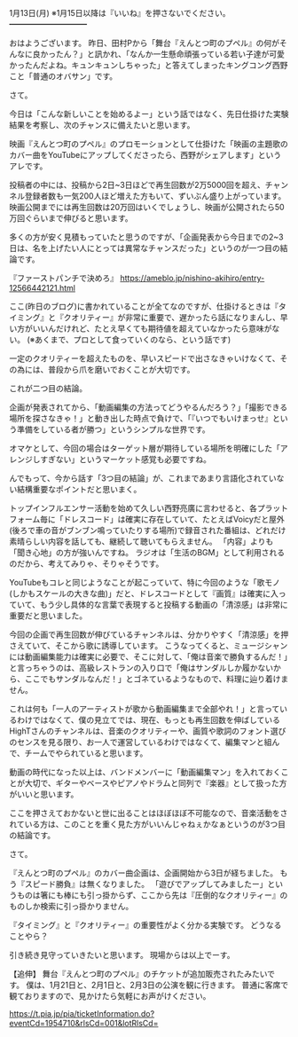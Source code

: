 1月13日(月) ※1月15日以降は『いいね』を押さないでください。
━━━━━━━━━━

おはようございます。
昨日、田村Pから「舞台『えんとつ町のプペル』の何がそんなに良かったん？」と訊かれ、「なんか一生懸命頑張っている若い子達が可愛かったんだよね。キュンキュンしちゃった」と答えてしまったキングコング西野こと「普通のオバサン」です。

さて。

今日は「こんな新しいことを始めるよー」という話ではなく、先日仕掛けた実験結果を考察し、次のチャンスに備えたいと思います。

映画『えんとつ町のプペル』のプロモーションとして仕掛けた「映画の主題歌のカバー曲をYouTubeにアップしてくださったら、西野がシェアします」というアレです。

投稿者の中には、投稿から2日~3日ほどで再生回数が2万5000回を超え、チャンネル登録者数も一気200人ほど増えた方もいて、ずいぶん盛り上がっています。
映画公開までには再生回数は20万回はいくでしょうし、映画が公開されたら50万回ぐらいまで伸びると思います。

多くの方が安く見積もっていたと思うのですが、「企画発表から今日までの2~3日は、名を上げたい人にとっては異常なチャンスだった」というのが一つ目の結論です。

『ファーストパンチで決めろ』
https://ameblo.jp/nishino-akihiro/entry-12566442121.html

ここ(昨日のブログ)に書かれていることが全てなのですが、仕掛けるときは『タイミング』と『クオリティー』が非常に重要で、遅かったら話になりまんし、早い方がいいんだけれど、たとえ早くても期待値を超えていなかったら意味がない。
(※あくまで、プロとして食っていくのなら、という話です)

一定のクオリティーを超えたものを、早いスピードで出さなきゃいけなくて、その為には、普段から爪を磨いでおくことが大切です。

これが二つ目の結論。

企画が発表されてから、「動画編集の方法ってどうやるんだろう？」「撮影できる場所を探さなきゃ！」と動き出した時点で負けで、「『いつでもいけまっせ』という準備をしている者が勝つ」というシンプルな世界です。

オマケとして、今回の場合はターゲット層が期待している場所を明確にした「アレンジしすぎない」というマーケット感覚も必要ですね。

んでもって、今から話す「3つ目の結論」が、これまであまり言語化されていない結構重要なポイントだと思いまく。

トップインフルエンサー活動を始めて久しい西野亮廣に言わせると、各プラットフォーム毎に「ドレスコード」は確実に存在していて、たとえばVoicyだと屋外(後ろで車の音がブンブン鳴っていたりする場所)で録音された番組は、どれだけ素晴らしい内容を話しても、継続して聴いてもらえません。
「内容」よりも「聞き心地」の方が強いんですね。
ラジオは「生活のBGM」として利用されるのだから、考えてみりゃ、そりゃそうです。

YouTubeもコレと同じようなことが起こっていて、特に今回のような「歌モノ(しかもスケールの大きな曲)」だと、ドレスコードとして『画質』は確実に入っていて、もう少し具体的な言葉で表現すると投稿する動画の「清涼感」は非常に重要だと思いました。

今回の企画で再生回数が伸びているチャンネルは、分かりやすく「清涼感」を押さえていて、そこから歌に誘導しています。
こうなってくると、ミュージシャンには動画編集能力は確実に必要で、そこに対して、「俺は音楽で勝負するんだ！」と言っちゃうのは、高級レストランの入り口で「俺はサンダルしか履かないから、ここでもサンダルなんだ！」とゴネているようなもので、料理に辿り着けません。

これは何も「一人のアーティストが歌から動画編集まで全部やれ！」と言っているわけではなくて、僕の見立てでは、現在、もっとも再生回数を伸ばしているHighTさんのチャンネルは、音楽のクオリティーや、画質や歌詞のフォント選びのセンスを見る限り、お一人で運営しているわけではなくて、編集マンと組んで、チームでやられていると思います。

動画の時代になった以上は、バンドメンバーに「動画編集マン」を入れておくことが大切で、ギターやベースやピアノやドラムと同列で『楽器』として扱った方がいいと思います。

ここを押さえておかないと世に出ることはほぼほぼ不可能なので、音楽活動をされている方は、このことを重く見た方がいいんじゃねぇかなぁというのが3つ目の結論です。

さて。

『えんとつ町のプペル』のカバー曲企画は、企画開始から3日が経ちました。
もう『スピード勝負』は無くなりました。
「遊びでアップしてみましたー」というものは箸にも棒にも引っ掛からず、ここから先は『圧倒的なクオリティー』のものしか検索に引っ掛かりません。

『タイミング』と『クオリティー』の重要性がよく分かる実験です。
どうなることやら？

引き続き見守っていきたいと思います。
現場からは以上でーす。

【追伸】
舞台『えんとつ町のプペル』のチケットが追加販売されたみたいです。
僕は、1月21日と、2月1日と、2月3日の公演を観に行きます。
普通に客席で観ておりますので、見かけたら気軽にお声がけください。

https://t.pia.jp/pia/ticketInformation.do?eventCd=1954710&rlsCd=001&lotRlsCd=
